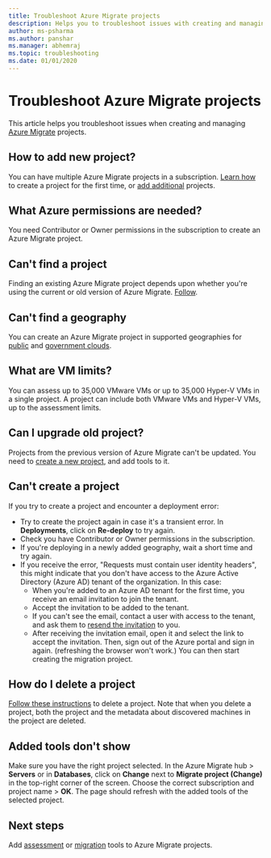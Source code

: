 ```yaml
---
title: Troubleshoot Azure Migrate projects
description: Helps you to troubleshoot issues with creating and managing Azure Migrate projects.
author: ms-psharma
ms.author: panshar
ms.manager: abhemraj
ms.topic: troubleshooting
ms.date: 01/01/2020
---
```


# Troubleshoot Azure Migrate projects

This article helps you troubleshoot issues when creating and managing [Azure Migrate](migrate-services-overview.md) projects.

## How to add new project?

You can have multiple Azure Migrate projects in a subscription. [Learn how](./create-manage-projects.md) to create a project for the first time, or [add additional](create-manage-projects.md#create-additional-projects) projects.

## What Azure permissions are needed?

You need Contributor or Owner permissions in the subscription to create an Azure Migrate project.

## Can't find a project

Finding an existing Azure Migrate project depends upon whether you're using the current or old version of Azure Migrate. [Follow](create-manage-projects.md#find-a-project).


## Can't find a geography

You can create an Azure Migrate project in supported geographies for [public](migrate-support-matrix.md#public-cloud) and [government clouds](migrate-support-matrix.md#azure-government).

## What are VM limits?

You can assess up to 35,000 VMware VMs or up to 35,000 Hyper-V VMs in a single project. A project can include both VMware VMs and Hyper-V VMs, up to the assessment limits.

## Can I upgrade old project?

Projects from the previous version of Azure Migrate can't be updated. You need to [create a new project](./create-manage-projects.md), and add tools to it.

## Can't create a project

If you try to create a project and encounter a deployment error:

- Try to create the project again in case it's a transient error. In **Deployments**, click on **Re-deploy** to try again.
- Check you have Contributor or Owner permissions in the subscription.
- If you're deploying in a newly added geography, wait a short time and try again.
- If you receive the error, "Requests must contain user identity headers", this might indicate that you don't have access to the Azure Active Directory (Azure AD) tenant of the organization. In this case:
    - When you're added to an Azure AD tenant for the first time, you receive an email invitation to join the tenant.
    - Accept the invitation to be added to the tenant.
    - If you can't see the email, contact a user with access to the tenant, and ask them to [resend the invitation](../active-directory/external-identities/add-users-administrator.md#resend-invitations-to-guest-users) to you.
    - After receiving the invitation email, open it and select the link to accept the invitation. Then, sign out of the Azure portal and sign in again. (refreshing the browser won't work.) You can then start creating the migration project.

## How do I delete a project

[Follow these instructions](create-manage-projects.md#delete-a-project) to delete a project. Note that when you delete a project, both the project and the metadata about discovered machines in the project are deleted.

## Added tools don't show

Make sure you have the right project selected. In the Azure Migrate hub > **Servers** or in **Databases**, click on **Change** next to **Migrate project (Change)** in the top-right corner of the screen. Choose the correct subscription and project name > **OK**. The page should refresh with the added tools of the selected project.

## Next steps

Add [assessment](how-to-assess.md) or [migration](how-to-migrate.md) tools to Azure Migrate projects.